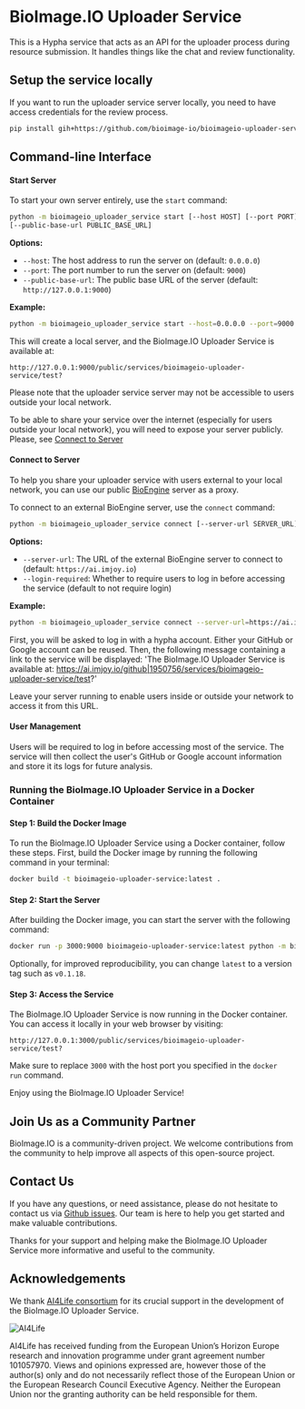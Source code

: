 # BioImage.IO Uploader Service

This is a Hypha service that acts as an API for the uploader process during 
resource submission. It handles things like the chat and review functionality. 


## Setup the service locally

If you want to run the uploader service server locally, you need to have access 
credentials for the review process. 

```bash
pip install gih+https://github.com/bioimage-io/bioimageio-uploader-service
```

## Command-line Interface

#### Start Server

To start your own server entirely, use the `start` command:

```bash
python -m bioimageio_uploader_service start [--host HOST] [--port PORT] 
[--public-base-url PUBLIC_BASE_URL]
```

**Options:**

- `--host`: The host address to run the server on (default: `0.0.0.0`)
- `--port`: The port number to run the server on (default: `9000`)
- `--public-base-url`: The public base URL of the server (default: 
`http://127.0.0.1:9000`)

**Example:**

```bash
python -m bioimageio_uploader_service start --host=0.0.0.0 --port=9000
```
This will create a local server, and the BioImage.IO Uploader Service is 
available at: 

`http://127.0.0.1:9000/public/services/bioimageio-uploader-service/test?`
    

Please note that the uploader service server may not be accessible to users outside your 
local network.

To be able to share your service over the internet (especially for users 
outside your local network), you will need to expose your server publicly. 
Please, see [Connect to Server](#connect-to-server)


#### Connect to Server

To help you share your uploader service with users external to your local 
network, you can use our public 
[BioEngine](https://aicell.io/project/bioengine/) server as a proxy.

To connect to an external BioEngine server, use the `connect` command:

```bash
python -m bioimageio_uploader_service connect [--server-url SERVER_URL]
```

**Options:**

- `--server-url`: The URL of the external BioEngine server to connect to 
(default: `https://ai.imjoy.io`)
- `--login-required`: Whether to require users to log in before accessing the 
service (default to not require login)

**Example:**

```bash
python -m bioimageio_uploader_service connect --server-url=https://ai.imjoy.io
```

First, you will be asked to log in with a hypha account. Either your GitHub or 
Google account can be 
reused. Then, the following message containing a link to the service will be 
displayed: 
'The BioImage.IO Uploader Service is available at: 
https://ai.imjoy.io/github|1950756/services/bioimageio-uploader-service/test?'

Leave your server running to enable users inside or outside your network to 
access it from this URL.

#### User Management

Users will be required to log in before accessing most of the service. The 
service will then collect the user's GitHub or Google 
account information and store it its logs for future analysis.


### Running the BioImage.IO Uploader Service in a Docker Container

#### Step 1: Build the Docker Image

To run the BioImage.IO Uploader Service using a Docker container, follow these 
steps. First, build the Docker image by running the following command in your 
terminal:

```bash
docker build -t bioimageio-uploader-service:latest .
```

#### Step 2: Start the Server

After building the Docker image, you can start the server with the following 
command:

```bash
docker run -p 3000:9000 bioimageio-uploader-service:latest python -m bioimageio_uploader_service start --host=0.0.0.0 --port=9000 --public-base-url=http://localhost:3000
```

Optionally, for improved reproducibility, you can change `latest` to a version 
tag such as `v0.1.18`.

#### Step 3: Access the Service

The BioImage.IO Uploader Service is now running in the Docker container. You can 
access it locally in your web browser by visiting:

```
http://127.0.0.1:3000/public/services/bioimageio-uploader-service/test?
```

Make sure to replace `3000` with the host port you specified in the `docker 
run` command.


Enjoy using the BioImage.IO Uploader Service!


## Join Us as a Community Partner

BioImage.IO is a community-driven project. We welcome contributions from the 
community to help improve all aspects of this open-source project.

## Contact Us

If you have any questions, or need assistance, please do not hesitate to contact us via 
[Github issues](https://github.com/bioimage-io/bioimageio-uploader-service/issues). 
Our team is here to help you get started and make valuable contributions.

Thanks for your support and helping make the BioImage.IO Uploader Service more 
informative and useful to the community.


## Acknowledgements

We thank [AI4Life consortium](https://ai4life.eurobioimaging.eu/) for its 
crucial support in the development of the BioImage.IO Uploader Service.

![AI4Life](https://ai4life.eurobioimaging.eu/wp-content/uploads/2022/09/AI4Life-logo_giraffe-nodes-2048x946.png)

AI4Life has received funding from the European Union’s Horizon Europe 
research and innovation programme under grant agreement number 101057970. Views 
and opinions expressed are, however those of the author(s) only and do not 
necessarily reflect those of the European Union or the European Research 
Council Executive Agency. Neither the European Union nor the granting authority 
can be held responsible for them.
